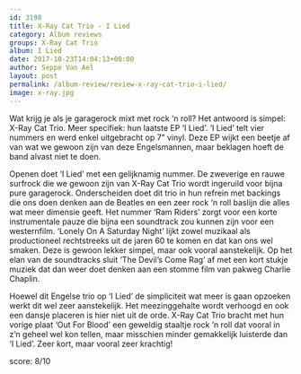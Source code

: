```yaml
---
id: 3198
title: X-Ray Cat Trio - I Lied
category: Album reviews
groups: X-Ray Cat Trio
album: I Lied
date: 2017-10-23T14:04:13+00:00
author: Seppe Van Ael
layout: post
permalink: /album-review/review-x-ray-cat-trio-i-lied/
image: x-ray.jpg
---
```

Wat krijg je als je garagerock mixt met rock ‘n roll? Het antwoord is simpel: X-Ray Cat Trio. Meer specifiek: hun laatste EP ‘I Lied’. ‘I Lied’ telt vier nummers en werd enkel uitgebracht op 7” vinyl. Deze EP wijkt een beetje af van wat we gewoon zijn van deze Engelsmannen, maar beklagen hoeft de band alvast niet te doen.

Openen doet ‘I Lied’ met een gelijknamig nummer. De zweverige en rauwe surfrock die we gewoon zijn van X-Ray Cat Trio wordt ingeruild voor bijna pure garagerock. Onderscheiden doet dit trio in hun refrein met backings die ons doen denken aan de Beatles en een zeer rock ‘n roll baslijn die alles wat meer dimensie geeft. Het nummer ‘Ram Riders’ zorgt voor een korte instrumentale pauze die bijna een soundtrack zou kunnen zijn voor een westernfilm. ‘Lonely On A Saturday Night’ lijkt zowel muzikaal als productioneel rechtstreeks uit de jaren 60 te komen en dat kan ons wel smaken. Deze is gewoon lekker simpel, maar ook vooral aanstekelijk. Op het elan van de soundtracks sluit ‘The Devil’s Come Rag’ af met een kort stukje muziek dat dan weer doet denken aan een stomme film van pakweg Charlie Chaplin.

Hoewel dit Engelse trio op ‘I Lied’ de simpliciteit wat meer is gaan opzoeken werkt dit wel zeer aanstekelijk. Het meezinggehalte wordt verhoogd en ook een dansje placeren is hier niet uit de orde. X-Ray Cat Trio bracht met hun vorige plaat ‘Out For Blood’ een geweldig staaltje rock ’n roll dat vooral in z’n geheel wel kon tellen, maar misschien minder gemakkelijk luisterde dan ‘I Lied’. Zeer kort, maar vooral zeer krachtig!

score: 8/10
